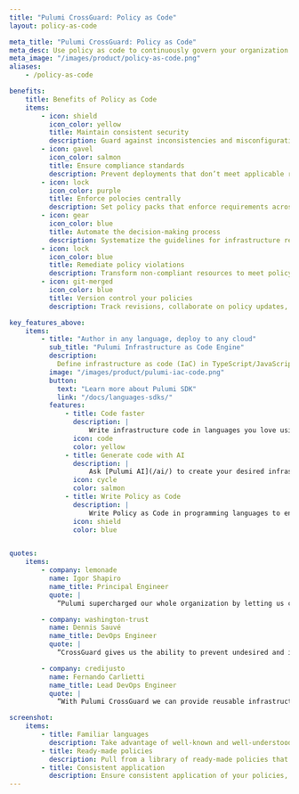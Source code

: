 ```yaml
---
title: "Pulumi CrossGuard: Policy as Code"
layout: policy-as-code

meta_title: "Pulumi CrossGuard: Policy as Code"
meta_desc: Use policy as code to continuously govern your organization's cloud applications and infrastructure &mdash; security, compliance, cost controls, and more.
meta_image: "/images/product/policy-as-code.png"
aliases:
    - /policy-as-code

benefits:
    title: Benefits of Policy as Code
    items:
        - icon: shield
          icon_color: yellow
          title: Maintain consistent security
          description: Guard against inconsistencies and misconfigurations that might lead to compromises in your organization’s security posture.
        - icon: gavel
          icon_color: salmon
          title: Ensure compliance standards
          description: Prevent deployments that don’t meet applicable regulatory and compliance standards.
        - icon: lock
          icon_color: purple
          title: Enforce polocies centrally
          description: Set policy packs that enforce requirements across your entire organization.
        - icon: gear
          icon_color: blue
          title: Automate the decision-making process
          description: Systematize the guidelines for infrastructure resources and eliminate the need for manual reviews.
        - icon: lock
          icon_color: blue
          title: Remediate policy violations
          description: Transform non-compliant resources to meet policy requirements before deployment.
        - icon: git-merged
          icon_color: blue
          title: Version control your policies
          description: Track revisions, collaborate on policy updates, roll back to earlier versions, & have full visibility on all changes.

key_features_above:
    items:
        - title: "Author in any language, deploy to any cloud"
          sub_title: "Pulumi Infrastructure as Code Engine"
          description:
            Define infrastructure as code (IaC) in TypeScript/JavaScript, Python, Go, C#, Java, and YAML using your IDE and test frameworks for a fast inner dev loop. Deploy to [150+ providers](/registry/) like AWS, Azure, Google Cloud, and Kubernetes.
          image: "/images/product/pulumi-iac-code.png"
          button:
            text: "Learn more about Pulumi SDK"
            link: "/docs/languages-sdks/"
          features:
              - title: Code faster
                description: |
                    Write infrastructure code in languages you love using your IDE and any language ecosystem tool.
                icon: code
                color: yellow
              - title: Generate code with AI
                description: |
                    Ask [Pulumi AI](/ai/) to create your desired infrastructure code with natural language prompts.
                icon: cycle
                color: salmon
              - title: Write Policy as Code
                description: |
                    Write Policy as Code in programming languages to enforce best practices with [CrossGuard](/crossguard/).
                icon: shield
                color: blue


quotes:
    items:
        - company: lemonade
          name: Igor Shapiro
          name_title: Principal Engineer
          quote: |
            “Pulumi supercharged our whole organization by letting us create reusable building blocks that developers can leverage to provision new resources and enforce organizational policies for logging, permissions, resource tagging and security. This has empowered our developer teams to self-provision resources and ship new capabilities faster without having to wait for the infrastructure team to deploy new resources on their behalf.”

        - company: washington-trust
          name: Dennis Sauvé
          name_title: DevOps Engineer
          quote: |
            “CrossGuard gives us the ability to prevent undesired and insecure resources from being deployed to any environment. It also allows us to block the deployment of certain resource SKUs that may incur unnecessary expense.”

        - company: credijusto
          name: Fernando Carlietti
          name_title: Lead DevOps Engineer
          quote: |
            “With Pulumi CrossGuard we can provide reusable infrastructure components to our application teams and ensure that their implementations adhere to company standards.”

screenshot:
    items:
        - title: Familiar languages
          description: Take advantage of well-known and well-understood programming languages like TypeScript and Python to author policies, and apply them across multiple clouds, SaaS offerings, and application platforms.
        - title: Ready-made policies
          description: Pull from a library of ready-made policies that can be customized to your organization’s specific needs and goals.
        - title: Consistent application
          description: Ensure consistent application of your policies, and prevents new misconfigurations or inconsistencies from being introduced into your infrastructure.
---
```

